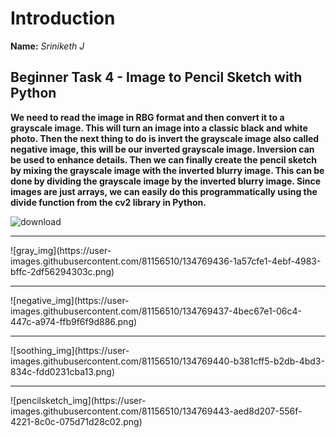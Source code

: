 
# Introduction

**Name:** *Sriniketh J*

## Beginner Task 4 - Image to Pencil Sketch with Python

**We need to read the image in RBG format and then convert it to a grayscale image. This will turn an image into a classic black and white photo. Then the next thing to do is invert the grayscale image also called negative image, this will be our inverted grayscale image. Inversion can be used to enhance details. Then we can finally create the pencil sketch by mixing the grayscale image with the inverted blurry image. This can be done by dividing the grayscale image by the inverted blurry image. Since images are just arrays, we can easily do this programmatically using the divide function from the cv2 library in Python.**

![download](https://user-images.githubusercontent.com/81156510/134769435-a4fe4c01-4518-4a02-9d70-6465e463af76.jpg)
<hr>
![gray_img](https://user-images.githubusercontent.com/81156510/134769436-1a57cfe1-4ebf-4983-bffc-2df56294303c.png)
<hr>
![negative_img](https://user-images.githubusercontent.com/81156510/134769437-4bec67e1-06c4-447c-a974-ffb9f6f9d886.png)
<hr>
![soothing_img](https://user-images.githubusercontent.com/81156510/134769440-b381cff5-b2db-4bd3-834c-fdd0231cba13.png)
<hr>
![pencilsketch_img](https://user-images.githubusercontent.com/81156510/134769443-aed8d207-556f-4221-8c0c-075d71d28c02.png)
